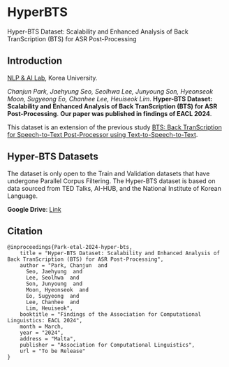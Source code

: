 # HyperBTS
Hyper-BTS Dataset: Scalability and Enhanced Analysis of Back TranScription (BTS) for ASR Post-Processing

## Introduction

[NLP & AI Lab](http://nlp.korea.ac.kr/), Korea University. 

*Chanjun Park, Jaehyung Seo, Seolhwa Lee, Junyoung Son, Hyeonseok Moon, Sugyeong Eo, Chanhee Lee, Heuiseok Lim*. **Hyper-BTS Dataset: Scalability and Enhanced Analysis of Back TranScription (BTS) for ASR Post-Processing**. **Our paper was published in findings of EACL 2024**. 

This dataset is an extension of the previous study [BTS: Back TranScription for Speech-to-Text Post-Processor using Text-to-Speech-to-Text](https://aclanthology.org/2021.wat-1.10/).

## Hyper-BTS Datasets
The dataset is only open to the Train and Validation datasets that have undergone Parallel Corpus Filtering.
The Hyper-BTS dataset is based on data sourced from TED Talks, AI-HUB, and the National Institute of Korean Language.

**Google Drive**: [Link](https://drive.google.com/drive/folders/1Op4oggf0e7WBuwikG2kl5K4_PqGIqBLA?usp=sharing)

## Citation

```
@inproceedings{Park-etal-2024-hyper-bts,
    title = "Hyper-BTS Dataset: Scalability and Enhanced Analysis of Back TranScription (BTS) for ASR Post-Processing",
    author = "Park, Chanjun  and
      Seo, Jaehyung  and
      Lee, Seolhwa  and
      Son, Junyoung  and
      Moon, Hyeonseok  and
      Eo, Sugyeong  and
      Lee, Chanhee  and
      Lim, Heuiseok",
    booktitle = "Findings of the Association for Computational Linguistics: EACL 2024",
    month = March,
    year = "2024",
    address = "Malta",
    publisher = "Association for Computational Linguistics",
    url = "To be Release"
}
```








